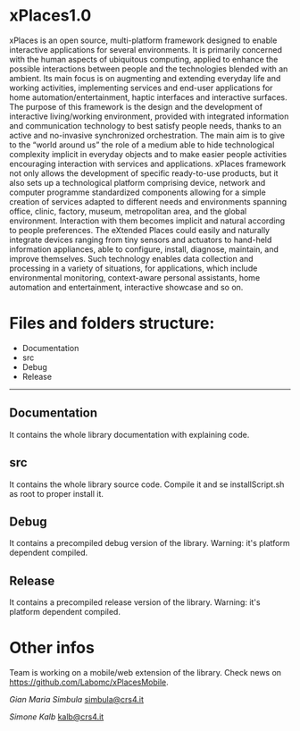 xPlaces1.0
==========

xPlaces is an open source, multi-platform framework designed to enable interactive applications for several environments. It is primarily concerned with the human aspects of ubiquitous computing, applied to enhance the possible interactions between people and the technologies blended with an ambient. Its main focus is on augmenting and extending everyday life and working activities, implementing services and end-user applications for home automation/entertainment, haptic interfaces and interactive surfaces.
The purpose of this framework is the design and the development of interactive living/working environment, provided with integrated information and communication technology to best satisfy people needs, thanks to an active and no-invasive synchronized orchestration. The main aim is to give to the “world around us” the role of a medium able to hide technological complexity implicit in everyday objects and to make easier people activities encouraging interaction with services and applications. xPlaces framework not only allows the development of specific ready-to-use products, but it also sets up a technological platform comprising device, network and computer programme standardized components allowing for a simple creation of services adapted to different needs and environments spanning office, clinic, factory, museum, metropolitan area, and the global environment. Interaction with them becomes implicit and natural according to people preferences. The eXtended Places could easily and naturally integrate devices ranging from tiny sensors and actuators to hand-held information appliances, able to configure, install, diagnose, maintain, and improve themselves. Such technology enables data collection and processing in a variety of situations, for applications, which include environmental monitoring, context-aware personal assistants, home automation and entertainment, interactive showcase and so on.

# Files and folders structure:

  * Documentation
  * src
  * Debug
  * Release

***
## Documentation 
It contains the whole library documentation with explaining code.
## src 
It contains the whole library source code. Compile it and se installScript.sh as root to proper install it.
## Debug 
It contains a precompiled debug version of the library. Warning: it's platform dependent compiled.
## Release
It contains a precompiled release version of the library. Warning: it's platform dependent compiled.

# Other infos
Team is working on a mobile/web extension of the library. Check news on https://github.com/Labomc/xPlacesMobile.

*Gian Maria Simbula*
simbula@crs4.it

*Simone Kalb*
kalb@crs4.it
